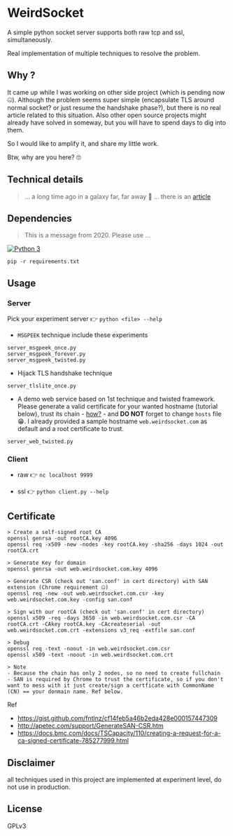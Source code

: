 # WeirdSocket

A simple python socket server supports both raw tcp and ssl, simultaneously.

Real implementation of multiple techniques to resolve the problem.

## Why ?

It came up while I was working on other side project (which is pending now 🤐). Although the problem seems super simple (encapsulate TLS around normal socket? or just resume the handshake phase?), but there is no real article related to this situation. Also other open source projects might already have solved in someway, but you will have to spend days to dig into them.

So I would like to amplify it, and share my little work.

Btw, why are you here? 🙄

## Technical details

> ... a long time ago in a galaxy far, far away 🖖 ... there is an [article](https://blog.trich.im/project/2019/weirdsocket/)

## Dependencies

> This is a message from 2020. Please use ...

[![Python 3](https://img.shields.io/badge/python-3-blue.svg)](https://www.python.org/downloads/)

`pip -r requirements.txt`

## Usage

### Server

Pick your experiment server 👉 `python <file> --help`

- `MSGPEEK` technique include these experiments
```
server_msgpeek_once.py
server_msgpeek_forever.py
server_msgpeek_twisted.py
```

- Hijack TLS handshake technique
```
server_tlslite_once.py
```

- A demo web service based on 1st technique and twisted framework. Please generate a valid certificate for your wanted hostname (tutorial below), trust its chain - [how?](https://support.portswigger.net/customer/portal/articles/1783075-installing-burp-s-ca-certificate-in-your-browser) - and **DO NOT** forget to change `hosts` file 😁. I already provided a sample hostname `web.weirdsocket.com` as default and a root certificate to trust.
```
server_web_twisted.py
```

### Client

- raw 👉 `nc localhost 9999`

- ssl 👉 `python client.py --help`

## Certificate

```
> Create a self-signed root CA
openssl genrsa -out rootCA.key 4096
openssl req -x509 -new -nodes -key rootCA.key -sha256 -days 1024 -out rootCA.crt

> Generate Key for domain
openssl genrsa -out web.weirdsocket.com.key 4096

> Generate CSR (check out 'san.conf' in cert directory) with SAN extension (Chrome requirement 🤐)
openssl req -new -out web.weirdsocket.com.csr -key web.weirdsocket.com.key -config san.conf

> Sign with our rootCA (check out 'san.conf' in cert directory)
openssl x509 -req -days 3650 -in web.weirdsocket.com.csr -CA rootCA.crt -CAkey rootCA.key -CAcreateserial -out web.weirdsocket.com.crt -extensions v3_req -extfile san.conf

> Debug
openssl req -text -noout -in web.weirdsocket.com.csr
openssl x509 -text -noout -in web.weirdsocket.com.crt

> Note
- Because the chain has only 2 nodes, so no need to create fullchain
- SAN is required by Chrome to trust the certificate, so if you don't want to mess with it just create/sign a certficate with CommonName (CN) == your donmain name. Ref below.
```

Ref
- https://gist.github.com/fntlnz/cf14feb5a46b2eda428e000157447309
- http://apetec.com/support/GenerateSAN-CSR.htm
- https://docs.bmc.com/docs/TSCapacity/110/creating-a-request-for-a-ca-signed-certificate-785277999.html
 

## Disclaimer

all techniques used in this project are implemented at experiment level, do not use in production.

## License

GPLv3